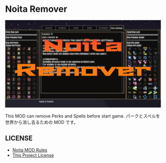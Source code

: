 # Noita Remover

![Noita Remover Image](workshop_preview_image.png)

This MOD can remove Perks and Spells before start game.
パークとスペルを世界から消し去るための MOD です。

## LICENSE

- [Noita MOD Rules](docs/NOITA_MOD_RULES.md)
- [This Project License](docs/LICENSE.md)
